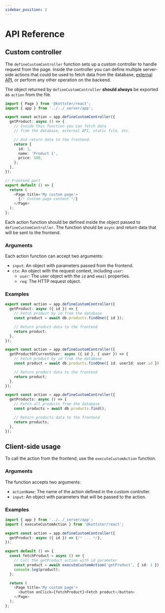 ```yaml
---
sidebar_position: 2
---
```


# API Reference

## Custom controller

The `defineCustomController` function sets up a custom controller to handle request from the page. Inside the controller you can define multiple server-side actions that could be used to fetch data from the database, [external API](/custom-pages/using-external-api), or perform any other operation on the backend.

The object returned by `defineCustomController` **should always** be exported as `action` from the file.

```typescript title="Example"
import { Page } from '@kottster/react';
import { app } from '../../_server/app';

export const action = app.defineCustomController({
  getProduct: async () => {
    // Inside this function you can fetch data 
    // from the database, external API, static file, etc.

    // And return data to the frontend.
    return {
      id: 1,
      name: 'Product 1',
      price: 100,
    };
  },
});

// Frontend part
export default () => {
  return (
    <Page title='My custom page'>
      {/* Custom page content */}
    </Page>
  );
};
```

Each action function should be defined inside the object passed to `defineCustomController`. The function should be `async` and return data that will be sent to the frontend.

### Arguments

Each action function can accept two arguments:

- `input`: An object with parameters passed from the frontend.
- `ctx`: An object with the request context, including `user`:
  - `user`: The user object with the `id` and `email` properties.
  - `req`: The HTTP request object.

### Examples

```typescript title="Example of an action with arguments"
export const action = app.defineCustomController({
  getProduct: async ({ id }) => {
    // Fetch product by id from the database
    const product = await db.products.findOne({ id });

    // Return product data to the frontend
    return product;
  },
});
```

```typescript title="Example of an action with context"
export const action = app.defineCustomController({
  getProductOfCurrentUser: async ({ id }, { user }) => {
    // Fetch product by id from the database
    const product = await db.products.findOne({ id, userId: user.id });

    // Return product data to the frontend
    return product;
  },
});
```

```typescript title="Example of an action withouth arguments"
export const action = app.defineCustomController({
  getProducts: async () => {
    // Fetch all products from the database
    const products = await db.products.find();

    // Return products data to the frontend
    return products;
  },
});
```

## Client-side usage

To call the action from the frontend, use the `executeCustomAction` function. 

### Arguments

The function accepts two arguments:
- `actionName`: The name of the action defined in the custom controller.
- `input`: An object with parameters that will be passed to the action.

### Examples

```typescript title="Example"
import { app } from '../../_server/app';
import { executeCustomAction } from '@kottster/react';

export const action = app.defineCustomController({
  getProduct: async ({ id }) => {/* ... */},
});

export default () => {
  const fetchProduct = async () => {
    // Call the getProduct action with id parameter
    const product = await executeCustomAction('getProduct', { id: 1 });
    console.log(product);
  };

  return (
    <Page title='My custom page'>
      <button onClick={fetchProduct}>Fetch product</button>
    </Page>
  );
};
```